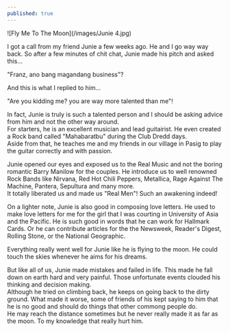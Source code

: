 ```yaml
---
published: true
---
```

![Fly Me To The Moon](/images/Junie 4.jpg)

I got a call from my friend Junie a few weeks ago. He and I go way way back. So after a few minutes of   chit chat, Junie made his pitch and asked this...

"Franz, ano bang magandang business"?

And this is what I replied to him...

"Are you kidding me? you are way more talented than me"! 

In fact, Junie is truly is such a talented person and I should be asking advice from him and not the other way around.   
For starters, he is an excellent musician and lead guitairist. He even created a Rock band called "Mahabaratbu" during the Club Dredd days.   
Aside from that, he teaches me and my friends in our village in Pasig to play the guitar correctly and with passion.

Junie opened our eyes and exposed us to the Real Music and not the boring romantic Barry Manilow for the couples. He introduce us to well renowned Rock Bands like Nirvana, Red Hot Chili Peppers, Metallica, Rage Against The Machine, Pantera, Sepultura and many more.   
It totally liberated us and made us "Real Men"! Such an awakening indeed!

On a lighter note, Junie is also good in composing love letters. He used to make love letters for me for the girl that I was courting in University of Asia and the Pacific. He is such good in words that he can work for Hallmark Cards. Or he can contribute articles for the the Newsweek, Reader's Digest, 
Rolling Stone, or the National Geographic.

Everything really went well for Junie like he is flying to the moon. He could touch the skies whenever he aims for his dreams.

But like all of us, Junie made mistakes and failed in life. This made he fall down on earth hard and very painful. Those unfortunate events clouded his thinking and decision making.   
Although he tried on climbing back, he keeps on going back to the dirty ground. What made it worse, some of friends of his kept saying to him that he is no good and should do things that other commong people do.   
He may reach the distance sometimes but he never really made it as far as the moon. To my knowledge that really hurt him.


